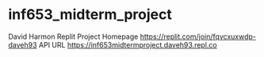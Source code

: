 # inf653_midterm_project
David Harmon 
Replit Project Homepage https://replit.com/join/fqvcxuxwdp-daveh93
API URL https://inf653midtermproject.daveh93.repl.co
